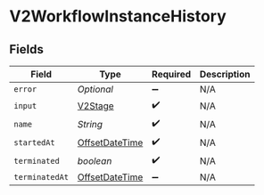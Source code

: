 # V2WorkflowInstanceHistory


## Fields

| Field                                                                                     | Type                                                                                      | Required                                                                                  | Description                                                                               |
| ----------------------------------------------------------------------------------------- | ----------------------------------------------------------------------------------------- | ----------------------------------------------------------------------------------------- | ----------------------------------------------------------------------------------------- |
| `error`                                                                                   | *Optional<String>*                                                                        | :heavy_minus_sign:                                                                        | N/A                                                                                       |
| `input`                                                                                   | [V2Stage](../../models/shared/V2Stage.md)                                                 | :heavy_check_mark:                                                                        | N/A                                                                                       |
| `name`                                                                                    | *String*                                                                                  | :heavy_check_mark:                                                                        | N/A                                                                                       |
| `startedAt`                                                                               | [OffsetDateTime](https://docs.oracle.com/javase/8/docs/api/java/time/OffsetDateTime.html) | :heavy_check_mark:                                                                        | N/A                                                                                       |
| `terminated`                                                                              | *boolean*                                                                                 | :heavy_check_mark:                                                                        | N/A                                                                                       |
| `terminatedAt`                                                                            | [OffsetDateTime](https://docs.oracle.com/javase/8/docs/api/java/time/OffsetDateTime.html) | :heavy_minus_sign:                                                                        | N/A                                                                                       |